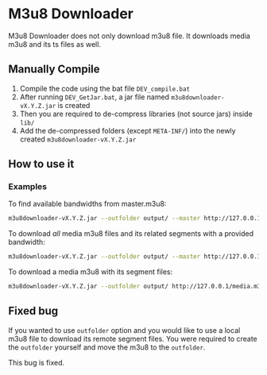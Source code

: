# M3u8 Downloader
M3u8 Downloader does not only download m3u8 file. It downloads media m3u8 and its ts files as well.

## Manually Compile
1. Compile the code using the bat file `DEV_compile.bat`
2. After running `DEV_GetJar.bat`, a jar file named `m3u8downloader-vX.Y.Z.jar` is created
3. Then you are required to de-compress libraries (not source jars) inside `lib/`
4. Add the de-compressed folders (except `META-INF/`) into the newly created `m3u8downloader-vX.Y.Z.jar`

## How to use it
### Examples
To find available bandwidths from master.m3u8:
```sh
m3u8downloader-vX.Y.Z.jar --outfolder output/ --master http://127.0.0.1/master.m3u8
```

To download *all* media m3u8 files and its related segments with a provided bandwidth:
```sh
m3u8downloader-vX.Y.Z.jar --outfolder output/ --master http://127.0.0.1/master.m3u8 --bandwidth 12345
```

To download a media m3u8 with its segment files:
```sh
m3u8downloader-vX.Y.Z.jar --outfolder output/ http://127.0.0.1/media.m3u8
```

## Fixed bug
If you wanted to use `outfolder` option and you would like to use a local m3u8 file to download its remote segment files. You were required to create the `outfolder` yourself and move the m3u8 to the `outfolder`.

This bug is fixed.